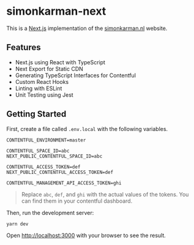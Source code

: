 # simonkarman-next
This is a [Next.js](https://nextjs.org/) implementation of the [simonkarman.nl](https://www.simonkarman.nl) website.

## Features
- Next.js using React with TypeScript 
- Next Export for Static CDN
- Generating TypeScript Interfaces for Contentful
- Custom React Hooks
- Linting with ESLint
- Unit Testing using Jest

## Getting Started

First, create a file called `.env.local` with the following variables.
```
CONTENTFUL_ENVIRONMENT=master

CONTENTFUL_SPACE_ID=abc
NEXT_PUBLIC_CONTENTFUL_SPACE_ID=abc

CONTENTFUL_ACCESS_TOKEN=def
NEXT_PUBLIC_CONTENTFUL_ACCESS_TOKEN=def

CONTENTFUL_MANAGEMENT_API_ACCESS_TOKEN=ghi
```

> Replace `abc`, `def`, and `ghi` with the actual values of the tokens. You can find them in your contentful dashboard.

Then, run the development server:

```bash
yarn dev
```

Open [http://localhost:3000](http://localhost:3000) with your browser to see the result.
